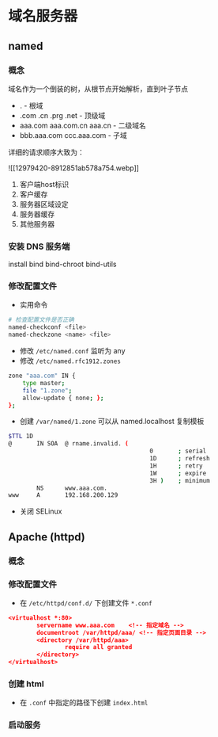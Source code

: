 # 域名服务器

## named

### 概念

域名作为一个倒装的树，从根节点开始解析，直到叶子节点
- . - 根域
- .com .cn .prg .net - 顶级域
- aaa.com aaa.com.cn aaa.cn - 二级域名
- bbb.aaa.com ccc.aaa.com - 子域

详细的请求顺序大致为：

![[12979420-8912851ab578a754.webp]]

1. 客户端host标识
2. 客户缓存
3. 服务器区域设定
4. 服务器缓存
5. 其他服务器

### 安装 DNS 服务端

install bind bind-chroot bind-utils

### 修改配置文件

- 实用命令
```bash
# 检查配置文件是否正确
named-checkconf <file>
named-checkzone <name> <file>
```

- 修改 `/etc/named.conf` 监听为 any
- 修改 `/etc/named.rfc1912.zones`
```bash
zone "aaa.com" IN {
	type master;
	file "1.zone";
	allow-update { none; };
};
```

- 创建 `/var/named/1.zone`
可以从 named.localhost 复制模板
```bash
$TTL 1D
@       IN SOA  @ rname.invalid. (
                                        0       ; serial
                                        1D      ; refresh
                                        1H      ; retry
                                        1W      ; expire
                                        3H )    ; minimum
        NS      www.aaa.com.
www     A       192.168.200.129
```

- 关闭 SELinux


## Apache (httpd)

### 概念

### 修改配置文件

- 在 `/etc/httpd/conf.d/` 下创建文件 `*.conf`
```json
<virtualhost *:80>
		servername www.aaa.com    <!-- 指定域名 -->
        documentroot /var/httpd/aaa/ <!-- 指定页面目录 -->
        <directory /var/httpd/aaa>
                require all granted
        </directory>
</virtualhost>
```

### 创建 html

- 在 `.conf` 中指定的路径下创建 `index.html`

### 启动服务